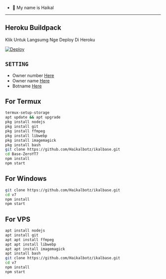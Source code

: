 
<p align="center">

- 👼 My name is Haikal
</p>

------

## Heroku Buildpack

Klik Untuk Langsumg Nge Deploy Di Heroku

[![Deploy](https://www.herokucdn.com/deploy/button.svg)](https://heroku.com/deploy?template=https://github.com/Haikalbotz/ikalbase)

## ```SETTING```

- Owner number [Here](https://github.com/Haikalbotz/v7/blob/master/setting.json#L4)
- Owner name [Here](https://github.com/Haikalbotz/v7/blob/master/setting.json#L13)
- Botname [Here](https://github.com/Haikalbotz/v7/blob/master/setting.json#L14)


## For Termux
```bash
termux-setup-storage
apt update && apt upgrade
pkg install nodejs
pkg install git 
pkg install ffmpeg
pkg install libwebp 
pkg install imagemagick
pkg install bash
git clone https://github.com/Haikalbotz/ikalbase.git
cd Base-ZeroYT7
npm install
npm start
```
## For Windows
```bash
git clone https://github.com/Haikalbotz/ikalbase.git
cd v7
npm install
npm start
```
## For VPS
```bash
apt install nodejs 
apt install git 
apt apt install ffmpeg 
apt apt install libwebp 
apt apt install imagemagick
apt install bash
git clone https://github.com/Haikalbotz/ikalbase.git
cd v7
npm install
npm start
```

